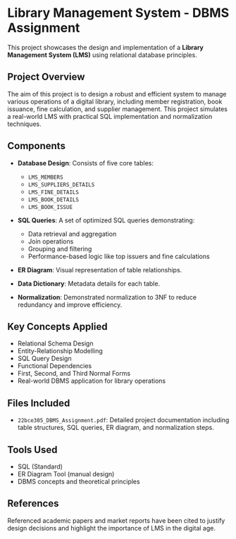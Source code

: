 # Library Management System - DBMS Assignment

This project showcases the design and implementation of a **Library Management System (LMS)** using relational database principles.

## Project Overview

The aim of this project is to design a robust and efficient system to manage various operations of a digital library, including member registration, book issuance, fine calculation, and supplier management. This project simulates a real-world LMS with practical SQL implementation and normalization techniques.

## Components

- **Database Design**: Consists of five core tables:
  - `LMS_MEMBERS`
  - `LMS_SUPPLIERS_DETAILS`
  - `LMS_FINE_DETAILS`
  - `LMS_BOOK_DETAILS`
  - `LMS_BOOK_ISSUE`

- **SQL Queries**: A set of optimized SQL queries demonstrating:
  - Data retrieval and aggregation
  - Join operations
  - Grouping and filtering
  - Performance-based logic like top issuers and fine calculations

- **ER Diagram**: Visual representation of table relationships.

- **Data Dictionary**: Metadata details for each table.

- **Normalization**: Demonstrated normalization to 3NF to reduce redundancy and improve efficiency.

## Key Concepts Applied

- Relational Schema Design
- Entity-Relationship Modelling
- SQL Query Design
- Functional Dependencies
- First, Second, and Third Normal Forms
- Real-world DBMS application for library operations

## Files Included

- `22bce305_DBMS_Assignment.pdf`: Detailed project documentation including table structures, SQL queries, ER diagram, and normalization steps.

## Tools Used

- SQL (Standard)
- ER Diagram Tool (manual design)
- DBMS concepts and theoretical principles

## References

Referenced academic papers and market reports have been cited to justify design decisions and highlight the importance of LMS in the digital age.

